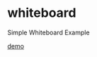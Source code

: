 whiteboard
==========

Simple Whiteboard Example


   
 
 [demo](http://simple-whiteboard.herokuapp.com) 
